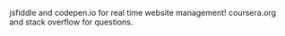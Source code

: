 jsfiddle and codepen.io for real time website management!
coursera.org and stack overflow for questions.